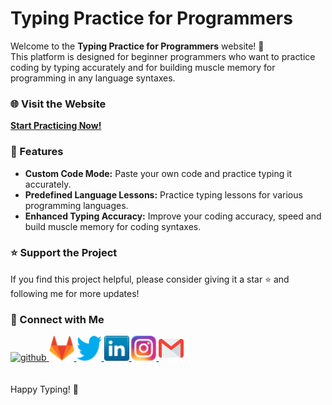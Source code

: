# Typing Practice for Programmers

Welcome to the **Typing Practice for Programmers** website! 🚀  
This platform is designed for beginner programmers who want to practice coding by typing accurately and for building muscle memory for programming in any language syntaxes. 

### 🌐 Visit the Website
[**Start Practicing Now!**](https://vedantkawade3.github.io)  

### 🎯 Features
- **Custom Code Mode:** Paste your own code and practice typing it accurately.
- **Predefined Language Lessons:** Practice typing lessons for various programming languages.
- **Enhanced Typing Accuracy:** Improve your coding accuracy, speed and build muscle memory for coding syntaxes.

### ⭐ Support the Project
If you find this project helpful, please consider giving it a star ⭐ and following me for more updates!  

### 🔗 Connect with Me
<p align="left">
</p>
<a href="https://github.com/VedantKawade3" target="_blank">
<img src="https://www.vectorlogo.zone/logos/github/github-icon.svg" alt="github" title="github" width="40" height="40"/>
</a>
<a href="https://gitlab.com/VedantKawade3" target="_blank">
<img src="https://github.com/VedantKawade3/VedantKawade3/blob/main/icons/gitlab.png" alt="GitLab" title="GitLab" width="40" height="40"/>
</a>
<a href="https://x.com/Vedant_Kawade07" target="_blank">
<img src="https://github.com/VedantKawade3/VedantKawade3/blob/main/icons/twitter.png" alt="Twitter" title="Twitter" width="40" height="40"/>
</a>
<a href="https://www.linkedin.com/in/vedant-kawade-09501b278/" target="_blank">
<img src="https://github.com/VedantKawade3/VedantKawade3/blob/main/icons/linkedin.png" alt="LinkedIn" title="LinkedIn" width="40" height="40"/>
</a>
<a href="https://www.instagram.com/" target="_blank">
<img src="https://github.com/VedantKawade3/VedantKawade3/blob/main/icons/instagram.png" alt="Instagram" title="Instagram" width="40" height="40"/>
</a>
<a href="mailto:vedantkawade.official@gmail.com" target="_blank">
<img src="https://github.com/VedantKawade3/VedantKawade3/blob/main/icons/gmail.png" alt="Email -Vedant Kawade" title="Email -Vedant Kawade" width="40" height="40"/>
</a> <br><br><br>
Happy Typing! 🎉
